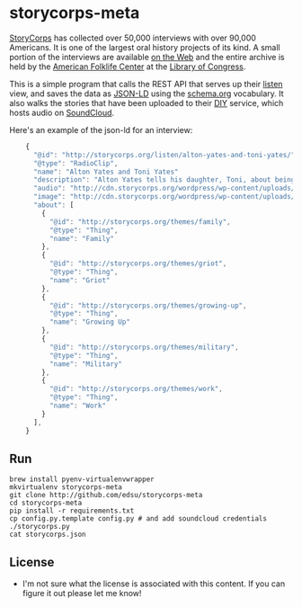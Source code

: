 # storycorps-meta

[StoryCorps](http://storycorps.org) has collected over 50,000 interviews
with over 90,000 Americans. It is one of the largest oral history projects
of its kind. A small portion of the interviews are available 
[on the Web](http://storycorps.org/listen) and the entire archive is held by 
the [American Folklife Center](http://www.loc.gov/folklife/) at the 
[Library of Congress](http://loc.gov).

This is a simple program that calls the REST API that serves up their
[listen](http://storycorps.org/listen) view, and saves the data as 
[JSON-LD](http://www.w3.org/TR/json-ld/) using the
[schema.org](http://schema.org) vocabulary. It also walks the stories that
have been uploaded to their [DIY](http://diy.storycorps.org/) service, which
hosts audio on [SoundCloud](http://soundcloud.com). 

Here's an example of the json-ld for an interview:

```javascript
    {
      "@id": "http://storycorps.org/listen/alton-yates-and-toni-yates/", 
      "@type": "RadioClip", 
      "name": "Alton Yates and Toni Yates"
      "description": "Alton Yates tells his daughter, Toni, about being part of a small group of Air...",
      "audio": "http://cdn.storycorps.org/wordpress/wp-content/uploads/yatesweb.mp3", 
      "image": "http://cdn.storycorps.org/wordpress/wp-content/uploads/yatesa3.jpg", 
      "about": [
        {
          "@id": "http://storycorps.org/themes/family", 
          "@type": "Thing", 
          "name": "Family"
        }, 
        {
          "@id": "http://storycorps.org/themes/griot", 
          "@type": "Thing", 
          "name": "Griot"
        }, 
        {
          "@id": "http://storycorps.org/themes/growing-up", 
          "@type": "Thing", 
          "name": "Growing Up"
        }, 
        {
          "@id": "http://storycorps.org/themes/military", 
          "@type": "Thing", 
          "name": "Military"
        }, 
        {
          "@id": "http://storycorps.org/themes/work", 
          "@type": "Thing", 
          "name": "Work"
        }
      ], 
    } 
```

## Run

    brew install pyenv-virtualenvwrapper
    mkvirtualenv storycorps-meta
    git clone http://github.com/edsu/storycorps-meta
    cd storycorps-meta
    pip install -r requirements.txt
    cp config.py.template config.py # and add soundcloud credentials
    ./storycorps.py
    cat storycorps.json

## License

* I'm not sure what the license is associated with this content. If you can
  figure it out please let me know!

